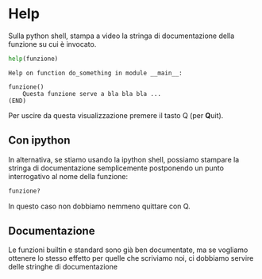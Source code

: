 # Help

Sulla python shell, stampa a video la stringa di documentazione della funzione su cui è invocato.

```python
help(funzione)
```

```
Help on function do_something in module __main__:

funzione()
    Questa funzione serve a bla bla bla ...
(END)
```

Per uscire da questa visualizzazione premere il tasto Q (per **Q**uit).


## Con ipython

In alternativa, se stiamo usando la ipython shell, possiamo stampare la stringa di documentazione semplicemente postponendo un punto interrogativo al nome della funzione:

```python
funzione?
```
In questo caso non dobbiamo nemmeno quittare con Q.


## Documentazione

Le funzioni builtin e standard sono già ben documentate, ma se vogliamo ottenere lo stesso effetto per quelle che scriviamo noi, ci dobbiamo servire delle stringhe di documentazione





